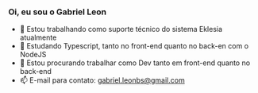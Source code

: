 ### Oi, eu sou o Gabriel Leon

- 🔭 Estou trabalhando como suporte técnico do sistema Eklesia atualmente
- 🌱 Estudando Typescript, tanto no front-end quanto no back-en com o NodeJS
- 👯 Estou procurando trabalhar como Dev tanto em front-end quanto no back-end
- 📫 E-mail para contato: gabriel.leonbs@gmail.com

<!--
<div>

</div>
![Anurag's GitHub stats](https://github-readme-stats.vercel.app/api?username=GLeonBS&show_icons=true&theme=radical)
[![Top Langs](https://github-readme-stats.vercel.app/api/top-langs/?username=GLeonBS&hide_progress=true&theme=radical)](https://github.com/anuraghazra/github-readme-stats)
-->
